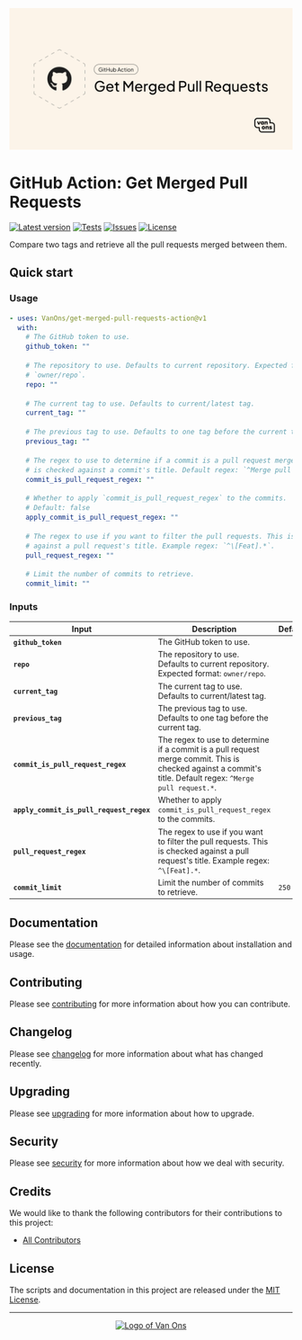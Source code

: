 <p align="center"><img src="art/social-card.png" alt="Social card of GitHub Action: Get merged pull requests"></p>

<!-- start title -->

# GitHub Action: Get Merged Pull Requests

<!-- end title -->

[![Latest version](https://img.shields.io/github/release/VanOns/get-merged-pull-requests-action.svg?style=flat-square)](https://github.com/VanOns/get-merged-pull-requests-action/releases)
[![Tests](https://img.shields.io/github/actions/workflow/status/VanOns/get-merged-pull-requests-action/test.yml?style=flat-square)](https://github.com/VanOns/get-merged-pull-requests-action/actions/workflows/test.yml)
[![Issues](https://img.shields.io/github/issues/VanOns/get-merged-pull-requests-action?style=flat-square)](https://github.com/VanOns/get-merged-pull-requests-action/issues)
[![License](https://img.shields.io/github/license/VanOns/get-merged-pull-requests-action?style=flat-square)](https://github.com/VanOns/get-merged-pull-requests-action/blob/main/LICENSE.md)


<!-- start description -->

Compare two tags and retrieve all the pull requests merged between them.

<!-- end description -->

## Quick start

### Usage

<!-- start usage -->

```yaml
- uses: VanOns/get-merged-pull-requests-action@v1
  with:
    # The GitHub token to use.
    github_token: ""

    # The repository to use. Defaults to current repository. Expected format:
    # `owner/repo`.
    repo: ""

    # The current tag to use. Defaults to current/latest tag.
    current_tag: ""

    # The previous tag to use. Defaults to one tag before the current tag.
    previous_tag: ""

    # The regex to use to determine if a commit is a pull request merge commit. This
    # is checked against a commit's title. Default regex: `^Merge pull request.*`.
    commit_is_pull_request_regex: ""

    # Whether to apply `commit_is_pull_request_regex` to the commits.
    # Default: false
    apply_commit_is_pull_request_regex: ""

    # The regex to use if you want to filter the pull requests. This is checked
    # against a pull request's title. Example regex: `^\[Feat].*`.
    pull_request_regex: ""

    # Limit the number of commits to retrieve.
    commit_limit: ""
```

<!-- end usage -->

### Inputs

<!-- start inputs -->

| **Input**                                | **Description**                                                                                                                                             | **Default**  | **Required** |
|------------------------------------------|-------------------------------------------------------------------------------------------------------------------------------------------------------------|--------------|--------------|
| **`github_token`**                       | The GitHub token to use.                                                                                                                                    |              | **true**     |
| **`repo`**                               | The repository to use. Defaults to current repository. Expected format: `owner/repo`.                                                                       |              | **false**    |
| **`current_tag`**                        | The current tag to use. Defaults to current/latest tag.                                                                                                     |              | **false**    |
| **`previous_tag`**                       | The previous tag to use. Defaults to one tag before the current tag.                                                                                        |              | **false**    |
| **`commit_is_pull_request_regex`**       | The regex to use to determine if a commit is a pull request merge commit. This is checked against a commit's title. Default regex: `^Merge pull request.*`. |              | **false**    |
| **`apply_commit_is_pull_request_regex`** | Whether to apply `commit_is_pull_request_regex` to the commits.                                                                                             |              | **false**    |
| **`pull_request_regex`**                 | The regex to use if you want to filter the pull requests. This is checked against a pull request's title. Example regex: `^\[Feat].*`.                      |              | **false**    |
| **`commit_limit`**                       | Limit the number of commits to retrieve.                                                                                                                    | `250`        | **false**    |

<!-- end inputs -->

## Documentation

Please see the [documentation] for detailed information about installation and usage.

## Contributing

Please see [contributing] for more information about how you can contribute.

## Changelog

Please see [changelog] for more information about what has changed recently.

## Upgrading

Please see [upgrading] for more information about how to upgrade.

## Security

Please see [security] for more information about how we deal with security.

## Credits

We would like to thank the following contributors for their contributions to this project:

- [All Contributors][all-contributors]

## License

The scripts and documentation in this project are released under the [MIT License][license].

---

<p align="center"><a href="https://van-ons.nl/" target="_blank"><img src="https://opensource.van-ons.nl/files/cow.png" width="50" alt="Logo of Van Ons"></a></p>

[documentation]: docs
[contributing]: CONTRIBUTING.md
[changelog]: CHANGELOG.md
[upgrading]: UPGRADING.md
[security]: SECURITY.md
[email]: mailto:opensource@van-ons.nl
[all-contributors]: ../../contributors
[license]: LICENSE.md
